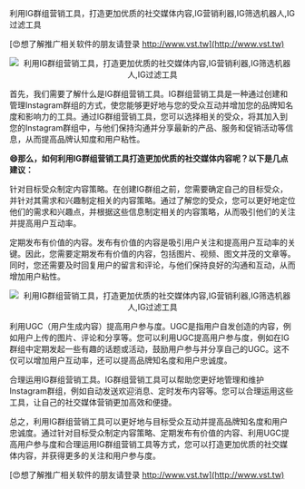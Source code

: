 利用IG群组营销工具，打造更加优质的社交媒体内容,IG营销利器,IG筛选机器人,IG过滤工具

[😍想了解推广相关软件的朋友请登录 http://www.vst.tw](http://www.vst.tw)

 <center><img src="https://vst.tw/MP4/tuiguang/png/7.png" alt="利用IG群组营销工具，打造更加优质的社交媒体内容,IG营销利器,IG筛选机器人,IG过滤工具"></center>

首先，我们需要了解什么是IG群组营销工具。IG群组营销工具是一种通过创建和管理Instagram群组的方式，使您能够更好地与您的受众互动并增加您的品牌知名度和影响力的工具。通过IG群组营销工具，您可以选择相关的受众，将其加入到您的Instagram群组中，与他们保持沟通并分享最新的产品、服务和促销活动等信息，从而提高品牌认知度和用户粘性。

**😄那么，如何利用IG群组营销工具打造更加优质的社交媒体内容呢？以下是几点建议：**

针对目标受众制定内容策略。在创建IG群组之前，您需要确定自己的目标受众，并针对其需求和兴趣制定相关的内容策略。通过了解您的受众，您可以更好地定位他们的需求和兴趣点，并根据这些信息制定相关的内容策略，从而吸引他们的关注并提高用户互动率。

定期发布有价值的内容。发布有价值的内容是吸引用户关注和提高用户互动率的关键。因此，您需要定期发布有价值的内容，包括图片、视频、图文并茂的文章等。同时，您还需要及时回复用户的留言和评论，与他们保持良好的沟通和互动，从而增加用户粘性。

 <center><img src="https://vst.tw/MP4/tuiguang/png/2.png" alt="利用IG群组营销工具，打造更加优质的社交媒体内容,IG营销利器,IG筛选机器人,IG过滤工具"></center>

利用UGC（用户生成内容）提高用户参与度。UGC是指用户自发创造的内容，例如用户上传的图片、评论和分享等。您可以利用UGC提高用户参与度，例如在IG群组中定期发起一些有趣的话题或活动，鼓励用户参与并分享自己的UGC。这不仅可以增加用户互动率，还可以提高品牌知名度和用户忠诚度。

合理运用IG群组营销工具。IG群组营销工具可以帮助您更好地管理和维护Instagram群组，例如自动发送欢迎消息、定时发布内容等。您可以合理运用这些工具，让自己的社交媒体营销更加高效和便捷。

总之，利用IG群组营销工具可以更好地与目标受众互动并提高品牌知名度和用户忠诚度。通过针对目标受众制定内容策略、定期发布有价值的内容、利用UGC提高用户参与度和合理运用IG群组营销工具等方式，您可以打造更加优质的社交媒体内容，并获得更多的关注和用户参与度。

[😍想了解推广相关软件的朋友请登录 http://www.vst.tw](http://www.vst.tw)



